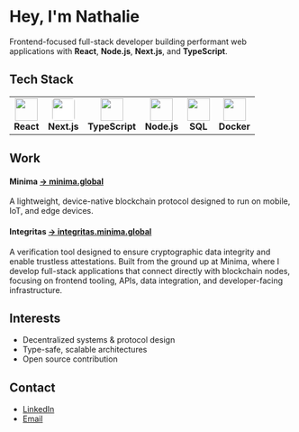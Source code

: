 # Hey, I'm Nathalie

Frontend-focused full-stack developer building performant web applications with **React**, **Node.js**, **Next.js**, and **TypeScript**.  


## Tech Stack

<table>
  <tr>
    <td align="center" valign="top">
      <img src="https://cdn.jsdelivr.net/gh/devicons/devicon/icons/react/react-original.svg" width="40" /><br/>
      <strong>React</strong>
    </td>
    <td align="center" valign="top">
      <img src="https://cdn.jsdelivr.net/gh/devicons/devicon/icons/nextjs/nextjs-original.svg" width="40" style="background-color:white; border-radius:5px;"/><br/>
      <strong>Next.js</strong>
    </td>
    <td align="center" valign="top">
      <img src="https://cdn.jsdelivr.net/gh/devicons/devicon/icons/typescript/typescript-original.svg" width="40" /><br/>
      <strong>TypeScript</strong>
    </td>
    <td align="center" valign="top">
      <img src="https://cdn.jsdelivr.net/gh/devicons/devicon/icons/nodejs/nodejs-original.svg" width="40" /><br/>
      <strong>Node.js</strong>
    </td>
    <td align="center" valign="top">
      <img src="https://cdn.jsdelivr.net/gh/devicons/devicon/icons/mysql/mysql-original.svg" width="40" /><br/>
      <strong>SQL</strong>
    </td>
    <td align="center" valign="top">
      <img src="https://cdn.jsdelivr.net/gh/devicons/devicon/icons/docker/docker-original.svg" width="40" /><br/>
      <strong>Docker</strong>
    </td>
  </tr>
</table>

## Work
#### Minima  [→ minima.global](https://minima.global)
A lightweight, device-native blockchain protocol designed to run on mobile, IoT, and edge devices.  


#### Integritas [→ integritas.minima.global](https://integritas.minima.global)
  A verification tool designed to ensure cryptographic data integrity and enable trustless attestations.
  Built from the ground up at Minima, where I develop full-stack applications that connect directly with blockchain nodes, focusing on frontend tooling,   APIs, data integration, and developer-facing infrastructure.


## Interests

- Decentralized systems & protocol design  
- Type-safe, scalable architectures  
- Open source contribution  

## Contact

- [LinkedIn](https://www.linkedin.com/in/nathalie-persson-enriquez/)
- [Email](mailto:nathalie.persson@hotmail.com)
